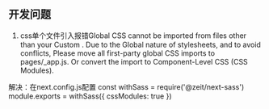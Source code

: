 ## 开发问题
 1. css单个文件引入报错Global CSS cannot be imported from files other than your Custom <App>. Due to the Global nature of stylesheets, and to avoid conflicts, Please move all first-party global CSS imports to pages/_app.js. Or convert the import to Component-Level CSS (CSS Modules).

 解决：在next.config.js配置
 const withSass = require('@zeit/next-sass')
  module.exports = withSass({
    cssModules: true
  })